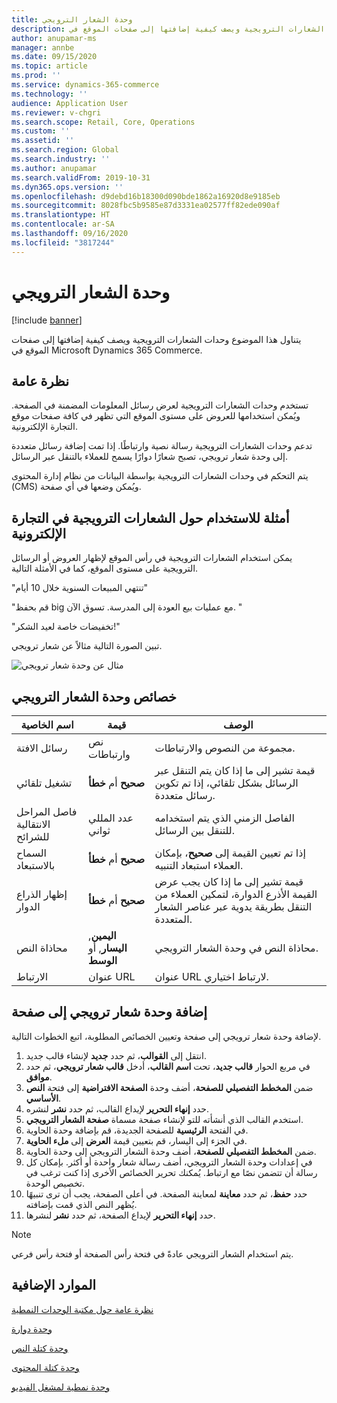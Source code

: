 ```yaml
---
title: وحدة الشعار الترويجي
description: يتناول هذا الموضوع وحدات الشعارات الترويجية ويصف كيفية إضافتها إلى صفحات الموقع في Microsoft Dynamics 365 Commerce.
author: anupamar-ms
manager: annbe
ms.date: 09/15/2020
ms.topic: article
ms.prod: ''
ms.service: dynamics-365-commerce
ms.technology: ''
audience: Application User
ms.reviewer: v-chgri
ms.search.scope: Retail, Core, Operations
ms.custom: ''
ms.assetid: ''
ms.search.region: Global
ms.search.industry: ''
ms.author: anupamar
ms.search.validFrom: 2019-10-31
ms.dyn365.ops.version: ''
ms.openlocfilehash: d9debd16b18300d090bde1862a16920d8e9185eb
ms.sourcegitcommit: 8028fbc5b9585e87d3331ea02577ff82ede090af
ms.translationtype: HT
ms.contentlocale: ar-SA
ms.lasthandoff: 09/16/2020
ms.locfileid: "3817244"
---
```

# <a name="promo-banner-module"></a>وحدة الشعار الترويجي

[!include [banner](includes/banner.md)]

يتناول هذا الموضوع وحدات الشعارات الترويجية ويصف كيفية إضافتها إلى صفحات الموقع في Microsoft Dynamics 365 Commerce.

## <a name="overview"></a>نظرة عامة

تستخدم وحدات الشعارات الترويجية لعرض رسائل المعلومات المضمنة في الصفحة. ويُمكن استخدامها للعروض على مستوى الموقع التي تظهر في كافة صفحات موقع التجارة الإلكترونية. 

تدعم وحدات الشعارات الترويجية رسالة نصية وارتباطًا. إذا تمت إضافة رسائل متعددة إلى وحدة شعار ترويجي، تصبح شعارًا دوارًا يسمح للعملاء بالتنقل عبر الرسائل. 

يتم التحكم في وحدات الشعارات الترويجية بواسطة البيانات من نظام إدارة المحتوى (CMS) ويُمكن وضعها في أي صفحة.

## <a name="usage-examples-of-promo-banners-in-e-commerce"></a>أمثلة للاستخدام حول الشعارات الترويجية في التجارة الإلكترونية

يمكن استخدام الشعارات الترويجية في رأس الموقع لإظهار العروض أو الرسائل الترويجية على مستوى الموقع، كما في الأمثلة التالية.

"تنتهي المبيعات السنوية خلال 10 أيام" 

"قم بحفظ big مع عمليات بيع العودة إلى المدرسة. تسوق الآن. "

"تخفيضات خاصة لعيد الشكر!" 

تبين الصورة التالية مثالاً عن شعار ترويجي.

![مثال عن وحدة شعار ترويجي](./media/ecommerce-Promobanner.PNG)

## <a name="promo-banner-module-properties"></a>خصائص وحدة الشعار الترويجي

| اسم الخاصية             | قيمة                              | ‏‏الوصف |
|---------------------------|------------------------------------|-------------|
| رسائل الافتة           | نص وارتباطات                     | مجموعة من النصوص والارتباطات. |
| تشغيل تلقائي                  | **صحيح** أم **خطأ**              | قيمة تشير إلى ما إذا كان يتم التنقل عبر الرسائل بشكل تلقائي، إذا تم تكوين رسائل متعددة. |
| فاصل المراحل الانتقالية للشرائح | عدد المللي ثواني      | الفاصل الزمني الذي يتم استخدامه للتنقل بين الرسائل. |
| السماح بالاستبعاد             | **صحيح** أم **خطأ**              | إذا تم تعيين القيمة إلى **صحيح**، بإمكان العملاء استبعاد التنبيه. |
| إظهار الذراع الدوار     | **صحيح** أم **خطأ**              | قيمة تشير إلى ما إذا كان يجب عرض القيمة الأذرع الدوارة، لتمكين العملاء من التنقل بطريقة يدوية عبر عناصر الشعار المتعددة. |
| محاذاة النص            | **اليمين**, **اليسار**, أو **الوسط** | محاذاة النص في وحدة الشعار الترويجي. |
| الارتباط                      | عنوان URL                              | عنوان URL لارتباط اختياري. |

## <a name="add-a-promo-banner-module-to-a-page"></a>إضافة وحدة شعار ترويجي إلى صفحة 

لإضافة وحدة شعار ترويجي إلى صفحة وتعيين الخصائص المطلوبة، اتبع الخطوات التالية.

1. انتقل إلى **القوالب**، ثم حدد **جديد** لإنشاء قالب جديد.
1. في مربع الحوار **قالب جديد**، تحت **اسم القالب**، أدخل **قالب شعار ترويجي**، ثم حدد **موافق**.
1. ضمن **المخطط التفصيلي للصفحة**، أضف وحدة **الصفحة الافتراضية** إلى فتحة **النص الأساسي**. 
1. حدد **إنهاء التحرير** لإيداع القالب، ثم حدد **نشر** لنشره. 
1. استخدم القالب الذي أنشأته للتو لإنشاء صفحة مسماة **صفحة الشعار الترويجي**. 
1. في الفتحة **الرئيسية** للصفحة الجديدة، قم بإضافة وحدة الحاوية. 
1. في الجزء إلى اليسار، قم بتعيين قيمة **العرض** إلى **ملء الحاوية**.
1. ضمن **المخطط التفصيلي للصفحة**، أضف وحدة الشعار الترويجي إلى وحدة الحاوية.
1. في إعدادات وحدة الشعار الترويجي، أضف رسالة شعار واحدة أو أكثر. بإمكان كل رسالة أن تتضمن نصًا مع ارتباط. يُمكنك تحرير الخصائص الأخرى إذا كنت ترغب في تخصيص الوحدة.
1. حدد **حفظ**، ثم حدد **معاينة** لمعاينة الصفحة. في أعلى الصفحة، يجب أن ترى تنبيهًا يُظهر النص الذي قمت بإضافته.
1. حدد **إنهاء التحرير** لإيداع الصفحة، ثم حدد **نشر** لنشرها.

> [!NOTE]
> يتم استخدام الشعار الترويجي عادةً في فتحة رأس الصفحة أو فتحة رأس فرعي.


## <a name="additional-resources"></a>الموارد الإضافية

[نظرة عامة حول مكتبة الوحدات النمطية](starter-kit-overview.md)

[وحدة دوارة](add-carousel.md)

[وحدة كتلة النص](add-content-rich-block.md)

[وحدة كتلة المحتوى](add-hero-module.md)

[وحدة نمطية لمشغل الفيديو](add-video-player.md)
